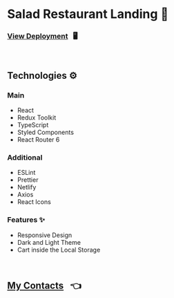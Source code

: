 # Salad Restaurant Landing 🍕

### [View Deployment](https://pizza-store-application.netlify.app/) &nbsp; 🖥️

<br/>

## Technologies ⚙️

### Main

- React
- Redux Toolkit
- TypeScript
- Styled Components
- React Router 6

### Additional

- ESLint
- Prettier
- Netlify
- Axios
- React Icons

### Features ✨

- Responsive Design
- Dark and Light Theme
- Cart inside the Local Storage

<br/>

## [My Contacts](https://github.com/AlexandrSpevakov#contact-me) &nbsp; 👈
